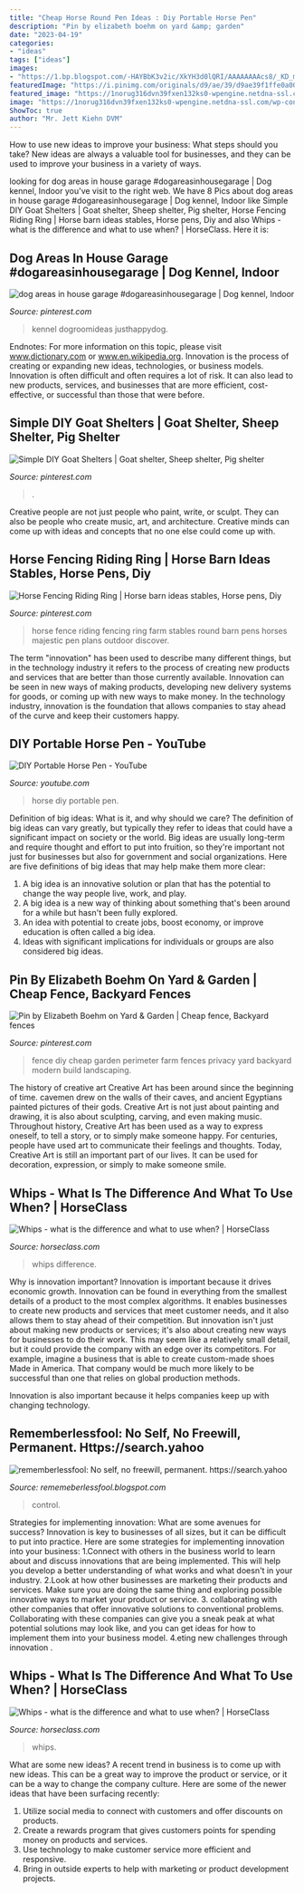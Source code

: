 ```yaml
---
title: "Cheap Horse Round Pen Ideas : Diy Portable Horse Pen"
description: "Pin by elizabeth boehm on yard &amp; garden"
date: "2023-04-19"
categories:
- "ideas"
tags: ["ideas"]
images:
- "https://1.bp.blogspot.com/-HAYBbK3v2ic/XkYH3d0lQRI/AAAAAAAAcs8/_KD_mbCuwWEXHLahhLO7eEQY1DWkjA7VQCLcBGAsYHQ/s1600/Untitled442.png"
featuredImage: "https://i.pinimg.com/originals/d9/ae/39/d9ae39f1ffe0a009e7fdc217ac28edcb.jpg"
featured_image: "https://1norug316dvn39fxen132ks0-wpengine.netdna-ssl.com/wp-content/uploads/2013/11/ING6640-2048x1365.jpg"
image: "https://1norug316dvn39fxen132ks0-wpengine.netdna-ssl.com/wp-content/uploads/2013/11/ING6640-scaled.jpg"
ShowToc: true
author: "Mr. Jett Kiehn DVM"
---
```



How to use new ideas to improve your business: What steps should you take?
New ideas are always a valuable tool for businesses, and they can be used to improve your business in a variety of ways.

	

		
looking for dog areas in house garage #dogareasinhousegarage | Dog kennel, Indoor you've visit to the right web. We have 8 Pics about dog areas in house garage #dogareasinhousegarage | Dog kennel, Indoor like Simple DIY Goat Shelters | Goat shelter, Sheep shelter, Pig shelter, Horse Fencing Riding Ring | Horse barn ideas stables, Horse pens, Diy and also Whips - what is the difference and what to use when? | HorseClass. Here it is:
		
    
## Dog Areas In House Garage #dogareasinhousegarage | Dog Kennel, Indoor

<img loading=lazy src="https://i.pinimg.com/originals/e3/d5/2f/e3d52f81dce76938982a9319ffd20420.jpg" onerror="this.onerror=null;this.src='https://tse4.mm.bing.net/th?id=OIP.4hz3cvFO-q97d6SDtYDUjwHaJ4&amp;pid=15.1';" alt="dog areas in house garage #dogareasinhousegarage | Dog kennel, Indoor">

_Source: pinterest.com_

>kennel dogroomideas justhappydog. 

	

Endnotes: For more information on this topic, please visit www.dictionary.com or www.en.wikipedia.org.
Innovation is the process of creating or expanding new ideas, technologies, or business models. Innovation is often difficult and often requires a lot of risk. It can also lead to new products, services, and businesses that are more efficient, cost-effective, or successful than those that were before.

    
## Simple DIY Goat Shelters | Goat Shelter, Sheep Shelter, Pig Shelter

<img loading=lazy src="https://i.pinimg.com/736x/5c/ec/25/5cec25ee687b0345e3e2a754a9888e05.jpg" onerror="this.onerror=null;this.src='https://tse1.mm.bing.net/th?id=OIP.utLGEcT6pHgvIcSKEAfm4AHaLH&amp;pid=15.1';" alt="Simple DIY Goat Shelters | Goat shelter, Sheep shelter, Pig shelter">

_Source: pinterest.com_

>. 

	

Creative people are not just people who paint, write, or sculpt. They can also be people who create music, art, and architecture. Creative minds can come up with ideas and concepts that no one else could come up with.

    
## Horse Fencing Riding Ring | Horse Barn Ideas Stables, Horse Pens, Diy

<img loading=lazy src="https://i.pinimg.com/originals/d9/ae/39/d9ae39f1ffe0a009e7fdc217ac28edcb.jpg" onerror="this.onerror=null;this.src='https://tse3.mm.bing.net/th?id=OIP.iG-WaF5cmWedymaO-f6IYQHaFj&amp;pid=15.1';" alt="Horse Fencing Riding Ring | Horse barn ideas stables, Horse pens, Diy">

_Source: pinterest.com_

>horse fence riding fencing ring farm stables round barn pens horses majestic pen plans outdoor discover. 

	

The term "innovation" has been used to describe many different things, but in the technology industry it refers to the process of creating new products and services that are better than those currently available. Innovation can be seen in new ways of making products, developing new delivery systems for goods, or coming up with new ways to make money. In the technology industry, innovation is the foundation that allows companies to stay ahead of the curve and keep their customers happy.

    
## DIY Portable Horse Pen - YouTube

<img loading=lazy src="https://i.ytimg.com/vi/LIUAVvyODaE/hqdefault.jpg" onerror="this.onerror=null;this.src='https://tse4.mm.bing.net/th?id=OIP.tyoumv58CtLImcpbrVpL7QHaFj&amp;pid=15.1';" alt="DIY Portable Horse Pen - YouTube">

_Source: youtube.com_

>horse diy portable pen. 

	

Definition of big ideas: What is it, and why should we care?
The definition of big ideas can vary greatly, but typically they refer to ideas that could have a significant impact on society or the world. Big ideas are usually long-term and require thought and effort to put into fruition, so they're important not just for businesses but also for government and social organizations. Here are five definitions of big ideas that may help make them more clear:
1) A big idea is an innovative solution or plan that has the potential to change the way people live, work, and play.
2) A big idea is a new way of thinking about something that's been around for a while but hasn't been fully explored.
3) An idea with potential to create jobs, boost economy, or improve education is often called a big idea. 
4) Ideas with significant implications for individuals or groups are also considered big ideas.

    
## Pin By Elizabeth Boehm On Yard &amp; Garden | Cheap Fence, Backyard Fences

<img loading=lazy src="https://i.pinimg.com/originals/9f/f1/54/9ff154acd380cc24b458e27ed19a9c7c.jpg" onerror="this.onerror=null;this.src='https://tse3.mm.bing.net/th?id=OIP.n3DHlTlSrhtFUDRL2J3RZgHaE1&amp;pid=15.1';" alt="Pin by Elizabeth Boehm on Yard &amp; Garden | Cheap fence, Backyard fences">

_Source: pinterest.com_

>fence diy cheap garden perimeter farm fences privacy yard backyard modern build landscaping. 

	

The history of creative art
Creative Art has been around since the beginning of time. cavemen drew on the walls of their caves, and ancient Egyptians painted pictures of their gods. Creative Art is not just about painting and drawing, it is also about sculpting, carving, and even making music.
Throughout history, Creative Art has been used as a way to express oneself, to tell a story, or to simply make someone happy. For centuries, people have used art to communicate their feelings and thoughts. Today, Creative Art is still an important part of our lives. It can be used for decoration, expression, or simply to make someone smile.

    
## Whips - What Is The Difference And What To Use When? | HorseClass

<img loading=lazy src="https://1norug316dvn39fxen132ks0-wpengine.netdna-ssl.com/wp-content/uploads/2013/11/ING6640-scaled.jpg" onerror="this.onerror=null;this.src='https://tse2.mm.bing.net/th?id=OIP.SaVqLgoMl-_KFMi6fIOxOAHaE8&amp;pid=15.1';" alt="Whips - what is the difference and what to use when? | HorseClass">

_Source: horseclass.com_

>whips difference. 

	

Why is innovation important?
Innovation is important because it drives economic growth. Innovation can be found in everything from the smallest details of a product to the most complex algorithms. It enables businesses to create new products and services that meet customer needs, and it also allows them to stay ahead of their competition.
But innovation isn't just about making new products or services; it's also about creating new ways for businesses to do their work. This may seem like a relatively small detail, but it could provide the company with an edge over its competitors. For example, imagine a business that is able to create custom-made shoes Made in America. That company would be much more likely to be successful than one that relies on global production methods.

Innovation is also important because it helps companies keep up with changing technology.

    
## Rememberlessfool: No Self, No Freewill, Permanent. Https://search.yahoo

<img loading=lazy src="https://1.bp.blogspot.com/-HAYBbK3v2ic/XkYH3d0lQRI/AAAAAAAAcs8/_KD_mbCuwWEXHLahhLO7eEQY1DWkjA7VQCLcBGAsYHQ/s1600/Untitled442.png" onerror="this.onerror=null;this.src='https://tse4.mm.bing.net/th?id=OIP.KXKWTlzs8CA09vgtM0qoUQHaEK&amp;pid=15.1';" alt="rememberlessfool: No self, no freewill, permanent. https://search.yahoo">

_Source: rememeberlessfool.blogspot.com_

>control. 

	

Strategies for implementing innovation: What are some avenues for success?
Innovation is key to businesses of all sizes, but it can be difficult to put into practice. Here are some strategies for implementing innovation into your business:
1.Connect with others in the business world to learn about and discuss innovations that are being implemented. This will help you develop a better understanding of what works and what doesn't in your industry.
2.Look at how other businesses are marketing their products and services. Make sure you are doing the same thing and exploring possible innovative ways to market your product or service.
3. collaborating with other companies that offer innovative solutions to conventional problems. Collaborating with these companies can give you a sneak peak at what potential solutions may look like, and you can get ideas for how to implement them into your business model.
4.eting new challenges through innovation .

    
## Whips - What Is The Difference And What To Use When? | HorseClass

<img loading=lazy src="https://1norug316dvn39fxen132ks0-wpengine.netdna-ssl.com/wp-content/uploads/2013/11/ING6640-2048x1365.jpg" onerror="this.onerror=null;this.src='https://tse4.mm.bing.net/th?id=OIP.CkVJWmRnYZiHq17yqqwWFAHaE7&amp;pid=15.1';" alt="Whips - what is the difference and what to use when? | HorseClass">

_Source: horseclass.com_

>whips. 

	

What are some new ideas?
A recent trend in business is to come up with new ideas. This can be a great way to improve the product or service, or it can be a way to change the company culture. Here are some of the newer ideas that have been surfacing recently: 
1. Utilize social media to connect with customers and offer discounts on products.
2. Create a rewards program that gives customers points for spending money on products and services. 
3. Use technology to make customer service more efficient and responsive. 
4. Bring in outside experts to help with marketing or product development projects.

